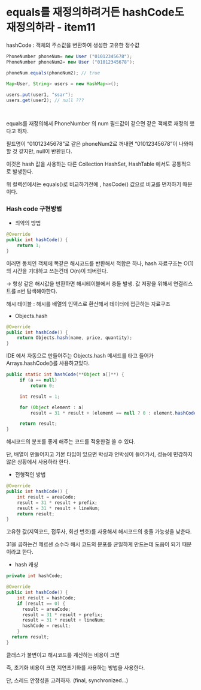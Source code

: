 # equals를 재정의하려거든 hashCode도 재정의하라 - item11

hashCode : 객체의 주소값을 변환하여 생성한 고유한 정수값

```java
PhoneNumber phoneNum= new User ("01012345678");
PhoneNumber phoneNum2= new User ("01012345678");

phoneNum.equals(phoneNum2); // true
 
Map<User, String> users = new HashMap<>();

users.put(user1, "ssar");
users.get(user2); // null ???

 
```

equals를 재정의해서 PhoneNumber 의 num 필드값이 같으면 같은 객체로 재정의 했다고 하자.

필드명이 “01012345678”로 같은 phoneNum2로 꺼내면 “01012345678”이 나와야 할 것 같지만, null이 반환된다.

이것은 hash 값을 사용하는 다른 Collection HashSet, HashTable 에서도 공통적으로 발생한다.

위 컬렉션에서는 equals()로 비교하기전에 , hasCode() 값으로 비교를 먼저하기 때문이다.

### Hash code 구현방법

- 최악의 방법

```java
@Override
public int hashCode() {
    return 1;
}
```

이러면 동치인 객체에 똑같은 해시코드를 반환해서 적합은 하나, hash 자료구조는 O(1) 의 시간을 기대하고 쓰는건데 O(n)이 되버린다.

→ 항상 같은 해시값을 반환하면 해시테이블에서 충돌 발생. 값 저장을 위해서 연결리스트를 n번 탐색해야한다.

해시 테이블 : 해시를 배열의 인덱스로 환산해서 데이터에 접근하는 자료구조

- Objects.hash

```java
@Override
public int hashCode() {
    return Objects.hash(name, price, quantity);
}
```

IDE 에서 자동으로 만들어주는 Objects.hash 메서드를 타고 들어가
Arrays.hashCode()를 사용하고있다.

```java
public static int hashCode(**Object a[]**) {
     if (a == null)
         return 0;

     int result = 1;

     for (Object element : a)
         result = 31 * result + (element == null ? 0 : element.hashCode());

     return result;
}
```

해시코드의 분포를 좋게 해주는 코드를 적용한걸 쓸 수 있다.

단, 배열이 만들어지고 기본 타입이 있으면 박싱과 언박싱이 들어가서, 성능에 민감하지 않은 상황에서 사용하라 한다.

- 전형적인 방법

```java
@Override
public int hashCode() {
    int result = areaCode;
    result = 31 * result + prefix;
    result = 31 * result + lineNum;
    return result;
}
```

고유한 값(지역코드, 접두사, 회선 번호)를 사용해서 해시코드의 충돌 가능성을 낮춘다.

31을 곱하는건 메르센 소수라 해시 코드의 분포를 균일하게 만드는데 도움이 되기 때문이라고 한다.

- hash 캐싱

```java
private int hashCode;

@Override
public int hashCode() {
  	int result = hashCode;
  	if (result == 0) {
      result = areaCode;
      result = 31 * result + prefix;
      result = 31 * result + lineNum;
      hashCode = result;
    }
  return result;
}
```

클래스가 불변이고 해시코드를 계산하는 비용이 크면

즉, 초기화 비용이 크면 지연초기화를 사용하는 방법을 사용한다.

단, 스레드 안정성을 고려하자. (final, synchronized…)